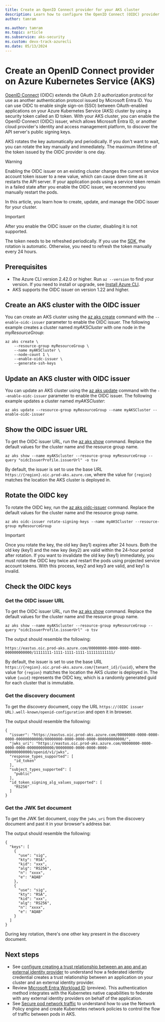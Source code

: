 ```yaml
---
title: Create an OpenID Connect provider for your AKS cluster
description: Learn how to configure the OpenID Connect (OIDC) provider for a cluster in Azure Kubernetes Service (AKS).
author: tamram

ms.author: tamram
ms.topic: article
ms.subservice: aks-security
ms.custom: devx-track-azurecli
ms.date: 05/13/2024
---
```


# Create an OpenID Connect provider on Azure Kubernetes Service (AKS)

[OpenID Connect][open-id-connect-overview] (OIDC) extends the OAuth 2.0 authorization protocol for use as another authentication protocol issued by Microsoft Entra ID. You can use OIDC to enable single sign-on (SSO) between OAuth-enabled applications on your Azure Kubernetes Service (AKS) cluster by using a security token called an ID token. With your AKS cluster, you can enable the OpenID Connect (OIDC) issuer, which allows Microsoft Entra ID, or another cloud provider's identity and access management platform, to discover the API server's public signing keys.

AKS rotates the key automatically and periodically. If you don't want to wait, you can rotate the key manually and immediately. The maximum lifetime of the token issued by the OIDC provider is one day.

> [!WARNING]
> Enabling the OIDC issuer on an existing cluster changes the current service account token issuer to a new value, which can cause down time as it restarts the API server. If your application pods using a service token remain in a failed state after you enable the OIDC issuer, we recommend you manually restart the pods.

In this article, you learn how to create, update, and manage the OIDC issuer for your cluster.

> [!IMPORTANT]
> After you enable the OIDC issuer on the cluster, disabling it is not supported.
> 
> The token needs to be refreshed periodically. If you use the [SDK][sdk], the rotation is automatic. Otherwise, you need to refresh the token manually every 24 hours.

## Prerequisites

* The Azure CLI version 2.42.0 or higher. Run `az --version` to find your version. If you need to install or upgrade, see [Install Azure CLI][azure-cli-install].
* AKS supports the OIDC issuer on version 1.22 and higher.

## Create an AKS cluster with the OIDC issuer

You can create an AKS cluster using the [az aks create][az-aks-create] command with the `--enable-oidc-issuer` parameter to enable the OIDC issuer. The following example creates a cluster named *myAKSCluster* with one node in the *myResourceGroup*:

```azurecli-interactive
az aks create \
    --resource-group myResourceGroup \
    --name myAKSCluster \
    --node-count 1 \
    --enable-oidc-issuer \
    --generate-ssh-keys
```

## Update an AKS cluster with OIDC issuer

You can update an AKS cluster using the [az aks update][az-aks-update] command with the `--enable-oidc-issuer` parameter to enable the OIDC issuer. The following example updates a cluster named *myAKSCluster*:

```azurecli-interactive
az aks update --resource-group myResourceGroup --name myAKSCluster --enable-oidc-issuer 
```

## Show the OIDC issuer URL

To get the OIDC issuer URL, run the [az aks show][az-aks-show] command. Replace the default values for the cluster name and the resource group name.

```azurecli-interactive
az aks show --name myAKScluster --resource-group myResourceGroup --query "oidcIssuerProfile.issuerUrl" -o tsv
```

By default, the issuer is set to use the base URL `https://{region}.oic.prod-aks.azure.com`, where the value for `{region}` matches the location the AKS cluster is deployed in.

## Rotate the OIDC key

To rotate the OIDC key, run the [az aks oidc-issuer][az-aks-oidc-issuer] command. Replace the default values for the cluster name and the resource group name.

```azurecli-interactive
az aks oidc-issuer rotate-signing-keys --name myAKSCluster --resource-group myResourceGroup
```

> [!IMPORTANT]
> Once you rotate the key, the old key (key1) expires after 24 hours. Both the old key (key1) and the new key (key2) are valid within the 24-hour period after rotation. If you want to invalidate the old key (key1) immediately, you must rotate the OIDC key twice and restart the pods using projected service account tokens. With this process, key2 and key3 are valid, and key1 is invalid.

## Check the OIDC keys

### Get the OIDC issuer URL

To get the OIDC issuer URL, run the [az aks show][az-aks-show] command. Replace the default values for the cluster name and the resource group name.

```azurecli-interactive
az aks show --name myAKScluster --resource-group myResourceGroup --query "oidcIssuerProfile.issuerUrl" -o tsv
```

The output should resemble the following:

```output
https://eastus.oic.prod-aks.azure.com/00000000-0000-0000-0000-000000000000/11111111-1111-1111-1111-111111111111/
```

By default, the issuer is set to use the base URL `https://{region}.oic.prod-aks.azure.com/{tenant_id}/{uuid}`, where the value for `{region}` matches the location the AKS cluster is deployed in. The value `{uuid}` represents the OIDC key, which is a randomly generated guid for each cluster that is immutable.

### Get the discovery document

To get the discovery document, copy the URL `https://(OIDC issuer URL).well-known/openid-configuration` and open it in browser.

The output should resemble the following:

```output
{
  "issuer": "https://eastus.oic.prod-aks.azure.com/00000000-0000-0000-0000-000000000000/00000000-0000-0000-0000-000000000000/",
  "jwks_uri": "https://eastus.oic.prod-aks.azure.com/00000000-0000-0000-0000-000000000000/00000000-0000-0000-0000-000000000000/openid/v1/jwks",
  "response_types_supported": [
    "id_token"
  ],
  "subject_types_supported": [
    "public"
  ],
  "id_token_signing_alg_values_supported": [
    "RS256"
  ]
}
```

### Get the JWK Set document

To get the JWK Set document, copy the `jwks_uri` from the discovery document and past it in your browser's address bar.

The output should resemble the following:

```output
{
  "keys": [
    {
      "use": "sig",
      "kty": "RSA",
      "kid": "xxx",
      "alg": "RS256",
      "n": "xxxx",
      "e": "AQAB"
    },
    {
      "use": "sig",
      "kty": "RSA",
      "kid": "xxx",
      "alg": "RS256",
      "n": "xxxx",
      "e": "AQAB"
    }
  ]
}
```

During key rotation, there's one other key present in the discovery document.

## Next steps

* See [configure creating a trust relationship between an app and an external identity provider](/azure/active-directory/develop/workload-identity-federation-create-trust) to understand how a federated identity credential creates a trust relationship between an application on your cluster and an external identity provider.
* Review [Microsoft Entra Workload ID][azure-ad-workload-identity-overview] (preview). This authentication method integrates with the Kubernetes native capabilities to federate with any external identity providers on behalf of the application.
* See [Secure pod network traffic][secure-pod-network-traffic] to understand how to use the Network Policy engine and create Kubernetes network policies to control the flow of traffic between pods in AKS.

<!-- LINKS - external -->

<!-- LINKS - internal -->
[open-id-connect-overview]: /azure/active-directory/fundamentals/auth-oidc
[sdk]: workload-identity-overview.md#azure-identity-client-libraries
[azure-cli-install]: /cli/azure/install-azure-cli
[az-aks-create]: /cli/azure/aks#az-aks-create
[az-aks-update]: /cli/azure/aks#az-aks-update
[az-aks-show]: /cli/azure/aks#az-aks-show
[az-aks-oidc-issuer]: /cli/azure/aks/oidc-issuer
[azure-ad-workload-identity-overview]: workload-identity-overview.md
[secure-pod-network-traffic]: use-network-policies.md
